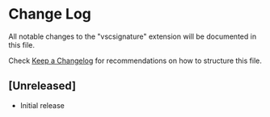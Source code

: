 # Change Log
All notable changes to the "vscsignature" extension will be documented in this file.

Check [Keep a Changelog](http://keepachangelog.com/) for recommendations on how to structure this file.

## [Unreleased]
- Initial release